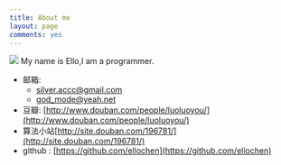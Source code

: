 ```yaml
---
title: About me
layout: page
comments: yes
---
```

  
![](http://img3.douban.com/icon/ul3433533-11.jpg)
                    My name is Ello,I am a programmer.
- 邮箱:
  + silver.accc@gmail.com
  + god_mode@yeah.net
- 豆瓣: [http://www.douban.com/people/luoluoyou/](http://www.douban.com/people/luoluoyou/)
- 算法小站[http://site.douban.com/196781/](http://site.douban.com/196781/)
- github : [https://github.com/ellochen](https://github.com/ellochen)      

